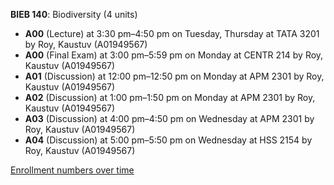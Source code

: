 **BIEB 140**: Biodiversity (4 units)

- **A00** (Lecture) at 3:30 pm–4:50 pm on Tuesday, Thursday at TATA 3201 by Roy, Kaustuv (A01949567)
- **A00** (Final Exam) at 3:00 pm–5:59 pm on Monday at CENTR 214 by Roy, Kaustuv (A01949567)
- **A01** (Discussion) at 12:00 pm–12:50 pm on Monday at APM 2301 by Roy, Kaustuv (A01949567)
- **A02** (Discussion) at 1:00 pm–1:50 pm on Monday at APM 2301 by Roy, Kaustuv (A01949567)
- **A03** (Discussion) at 4:00 pm–4:50 pm on Wednesday at APM 2301 by Roy, Kaustuv (A01949567)
- **A04** (Discussion) at 5:00 pm–5:50 pm on Wednesday at HSS 2154 by Roy, Kaustuv (A01949567)

[Enrollment numbers over time](./BIEB140.tsv)
